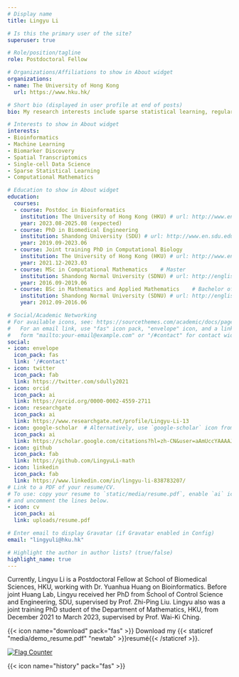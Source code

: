 ```yaml
---
# Display name
title: Lingyu Li

# Is this the primary user of the site?
superuser: true

# Role/position/tagline
role: Postdoctoral Fellow

# Organizations/Affiliations to show in About widget
organizations:
- name: The University of Hong Kong
  url: https://www.hku.hk/

# Short bio (displayed in user profile at end of posts)
bio: My research interests include sparse statistical learning, regularization, graph model, data mining, feature selection and survival analysis.

# Interests to show in About widget
interests:
- Bioinformatics
- Machine Learning
- Biomarker Discovery
- Spatial Transcriptomics
- Single-cell Data Science
- Sparse Statistical Learning
- Computational Mathematics

# Education to show in About widget
education:
  courses:
  - course: Postdoc in Bioinformatics
    institution: The University of Hong Kong (HKU) # url: http://www.en.sdu.edu.cn/
    year: 2023.08-2025.08 (expected)
  - course: PhD in Biomedical Engineering
    institution: Shandong University (SDU) # url: http://www.en.sdu.edu.cn/
    year: 2019.09-2023.06
  - course: Joint training PhD in Computational Biology
    institution: The University of Hong Kong (HKU) # url: http://www.en.sdu.edu.cn/
    year: 2021.12-2023.03
  - course: MSc in Computational Mathematics    # Master
    institution: Shandong Normal University (SDNU) # url: http://english.sdnu.edu.cn/
    year: 2016.09-2019.06
  - course: BSc in Mathematics and Applied Mathematics    # Bachelor of Science 
    institution: Shandong Normal University (SDNU) # url: http://english.sdnu.edu.cn/
    year: 2012.09-2016.06

# Social/Academic Networking
# For available icons, see: https://sourcethemes.com/academic/docs/page-builder/#icons
#   For an email link, use "fas" icon pack, "envelope" icon, and a link in the
#   form "mailto:your-email@example.com" or "/#contact" for contact widget.
social:
- icon: envelope
  icon_pack: fas
  link: '/#contact'
- icon: twitter
  icon_pack: fab
  link: https://twitter.com/sdully2021
- icon: orcid 
  icon_pack: ai
  link: https://orcid.org/0000-0002-4559-2711
- icon: researchgate  
  icon_pack: ai
  link: https://www.researchgate.net/profile/Lingyu-Li-13
- icon: google-scholar  # Alternatively, use `google-scholar` icon from `ai` icon pack
  icon_pack: ai
  link: https://scholar.google.com/citations?hl=zh-CN&user=aAmUccYAAAAJ
- icon: github
  icon_pack: fab
  link: https://github.com/LingyuLi-math
- icon: linkedin
  icon_pack: fab
  link: https://www.linkedin.com/in/lingyu-li-838783207/
# Link to a PDF of your resume/CV.
# To use: copy your resume to `static/media/resume.pdf`, enable `ai` icons in `params.toml`, 
# and uncomment the lines below.
- icon: cv
  icon_pack: ai
  link: uploads/resume.pdf

# Enter email to display Gravatar (if Gravatar enabled in Config)
email: "lingyuli@hku.hk"

# Highlight the author in author lists? (true/false)
highlight_name: true
---
```


Currently, Lingyu Li is a Postdoctoral Fellow at School of Biomedical Sciences, HKU, working with Dr. Yuanhua Huang on Bioinformatics. Before joint Huang Lab, Lingyu received her PhD from School of Control Science and Engineering, SDU, supervised by Prof. Zhi-Ping Liu. Lingyu also was a joint training PhD student of the Department of Mathematics, HKU, from December 2021 to March 2023, supervised by Prof. Wai-Ki Ching. 


<!-- she is visiting the Department of Mathematics of the University of Hong Kong 
(from 17 December 2021 to 16 December 2022). Lingyu Li will visit the Department of Mathematics of the University of Hong Kong 
and collaborate in research with Prof. Wai-Ki Ching and his group during the period of 
1 November 2021 to 31 October 2022. She will participate in the research discussion focusing on 
bioinformatics and optimization with applications in biomarker discovery and feature selection. -->


{{< icon name="download" pack="fas" >}} Download my {{< staticref "media/demo_resume.pdf" "newtab" >}}resumé{{< /staticref >}}.


<!--Visitor LLY add-->
<a href="https://info.flagcounter.com/by9F"><img src="https://s11.flagcounter.com/count2/by9F/bg_FFFFFF/txt_000000/border_CCCCCC/columns_2/maxflags_10/viewers_0/labels_0/pageviews_0/flags_0/percent_0/" alt="Flag Counter" border="0"></a>


<!--Time LLY add-->
<!DOCTYPE html>
<html>
<head>
    <title>显示年月日周几&动态时间</title>
    <script type="text/javascript">
        function func(){
            var date = new Date();
            var year = date.getFullYear();
            var mon = date.getMonth()+1;
            mon = mon<10?'0'+mon:mon;
            var dat = date.getDate();
            dat = dat<10?'0'+dat:dat;
            var day = date.getDay();
            var arr=['Sunday','Monday','Tuesday','Wednesday','Thursday','Friday','Saturday'];
            document.getElementById('show').innerHTML= dat+'/'+mon+'/'+year+' '+arr[day];
        }
        function showTime(){
            var date = new Date();
            var hour = date.getHours();
            hour = hour<10?'0'+hour:hour;
            var min = date.getMinutes();
            min = min<10?'0'+min:min;
            var sec = date.getSeconds();
            sec = sec<10?'0'+sec:sec;
            document.getElementById('time').innerHTML=hour+':'+min+':'+sec;
        }
        window.setInterval(showTime,1000);
    </script>
</head>
<body onload="func()">
<div id="show"></div>
<div id="time"></div>
</body>
</html>


<!--time-->
{{< icon name="history" pack="fas" >}}

